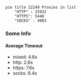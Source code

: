 
```mermaid
pie title 22249 Proxies in list
    "HTTP" : 15932
    "HTTPS": 5440
    "SOCKS" : 4003
```

### Some Info
#### Average Timeout

- mixed: 4.6s
- http: 2.6s
- https: 7.6s
- socks: 6.4s